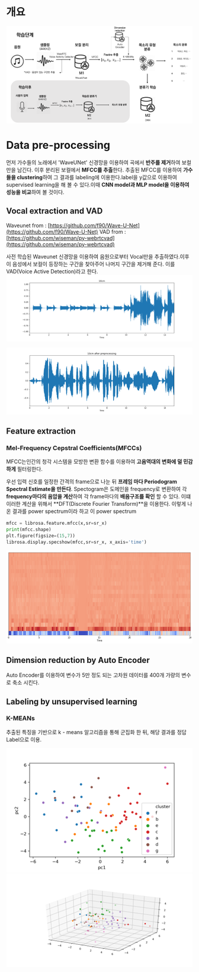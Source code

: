 # 개요
![enter image description here](https://github.com/100jy/vocie-classificaion/blob/master/%EA%B7%B8%EB%A6%BC1.png)

# Data pre-processing

먼저 가수들의 노래에서  'WaveUNet' 신경망을 이용하여 곡에서 **반주를 제거**하여 보컬만을 남긴다. 이후 분리된 보컬에서 **MFCC를 추출**한다.  추출된 MFCC를 이용하여 **가수들을 clustering**하여 그 결과를 labeling에 이용한다.label을 y값으로 이용하여 supervised learning을 해 볼 수 있다.이때 **CNN model과 MLP model을 이용하여 성능을 비교**하여 볼 것이다.  
 
## Vocal extraction and VAD
Waveunet from : [https://github.com/f90/Wave-U-Net](https://github.com/f90/Wave-U-Net)
VAD from : [https://github.com/wiseman/py-webrtcvad](https://github.com/wiseman/py-webrtcvad)

사전 학습된 Waveunet 신경망을 이용하여 음원으로부터 Vocal만을 추출하였다.이후 이 음성에서 보컬이 등장하는 구간을 찾아주어 나머지 구간을 제거해 준다. 이를 VAD(Voice Active Detection)라고 한다. 
![enter image description here](https://github.com/100jy/vocie-classificaion/blob/master/voicepro/figures/sam_fig.png)

![enter image description here](https://github.com/100jy/vocie-classificaion/blob/master/voicepro/figures/sam_fig_2.png)

## Feature extraction
### Mel-Frequency Cepstral Coefficients(MFCCs)
MFCC는인간의 청각 시스템을 모방한 변환 함수를 이용하여 **고음역대의 변화에 덜 민감하게** 필터링한다.

우선 입력 신호를 일정한 간격의 frame으로 나눈 뒤  **프레임 마다 Periodogram Spectral Estimate을 만든다**.  Spectogram은 도메인을 frequency로 변환하여 각 **frequency마다의 음압을 계산**하여  각 frame마다의 **배음구조를 확인** 할 수 있다. 이떄 이러한 계산을 위해서 **DFT(Discrete Fourier Transform)**을 이용한다. 이렇게 나온 결과를 power spectrum이라 하고 이 power spectrum


```python
mfcc = librosa.feature.mfcc(x,sr=sr_x)
print(mfcc.shape)
plt.figure(figsize=(15,7))
librosa.display.specshow(mfcc,sr=sr_x, x_axis='time')
```
![enter image description here](https://github.com/100jy/vocie-classificaion/blob/master/output_13_2.png)

## Dimension reduction by Auto Encoder
 Auto Encoder를 이용하여 변수가 5만 정도 되는 고차원 데이터를 400개 가량의 변수로 축소 시킨다. 
## Labeling by unsupervised learning
### K-MEANs
추출된 특징을 기반으로 k - means 알고리즘을 통해 군집화 한 뒤, 해당 결과를 정답 Label으로 이용.



![enter image description here](https://github.com/100jy/vocie-classificaion/blob/master/fig3.png)
![enter image description here](https://github.com/100jy/vocie-classificaion/blob/master/fig4.png)

<!--stackedit_data:
eyJoaXN0b3J5IjpbNjAwNDM1MjUxLC0zOTk3MjE5ODMsMzY3Mz
EyMTk3LC03NjM1MDg4OTYsMTY0Mjg3NTM4OSwxOTczNTIzMjY0
LC0xNzQ2MDgxMTI0LC0xNDgyOTA2NDQsOTY0NjA4OTUyLDk2ND
YwODk1Miw5NjY2NTcyMDYsLTgzNDk0MjEyOSwtMTk0MjIyMjY3
OSwtMzEwMjc5MjUsMzYwMjUxNzEwXX0=
-->